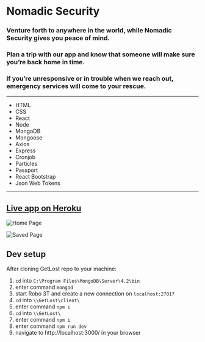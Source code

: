# Nomadic Security


### Venture forth to anywhere in the world, while Nomadic Security gives you peace of mind.
### Plan a trip with our app and know that someone will make sure you’re back home in time.
### If you’re unresponsive or in trouble when we reach out, emergency services will come to your rescue.
---

* HTML
* CSS
* React 
* Node
* MongoDB
* Mongoose
* Axios
* Express
* Cronjob
* Particles
* Passport
* React Bootstrap
* Json Web Tokens
---
## [Live app on Heroku](https://lostinthewoods.herokuapp.com/)

![Home Page](client/src/images/Home.gif)

![Saved Page](client/src/images/dashboarD.png)


## Dev setup
After cloning GetLost repo to your machine:

 1. `cd` into `C:\Program Files\MongoDB\Server\4.2\bin`
 2. enter command `mongod`
 3. start Robo 3T and create a new connection on `localhost:27017`
 4. `cd` into `\\GetLost\client\`
 5. enter command `npm i`
 6. `cd` into `\\GetLost\`
 7. enter command `npm i`
 8. enter command `npm run dev`
 9. navigate to http://localhost:3000/ in your browser